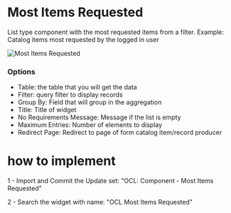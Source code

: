 # Most Items Requested

List type component with the most requested items from a filter.
Example: Catalog items most requested by the logged in user



![Most Items Requested](https://github.com/Organize-Cloud-Labs/Service-Portal/blob/main/Components/Most_Items_Requested/img/most_items_requested.png)

### Options

- Table: the table that you will get the data
- Filter:  query filter to display records
- Group By: Field that will group in the aggregation
- Title: Title of widget
- No Requirements Message: Message if the list is empty
- Maximum Entries: Number of elements to display
- Redirect Page: Redirect to page of form catalog item/record producer

# how to implement

1 - Import and Commit the Update set: "OCL: Component - Most Items Requested"

2 - Search the widget with name: "OCL Most Items Requested"


